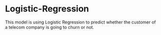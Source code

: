 # Logistic-Regression

This model is using Logistic Regression to predict whether the customer of a telecom company is going to churn or not.
